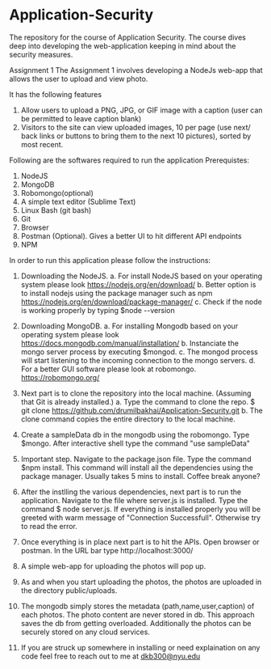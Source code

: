 # Application-Security
The repository for the course of Application Security. The course dives deep into developing the web-application keeping in mind about the security measures.

Assignment 1
The Assignment 1 involves developing a NodeJs web-app that allows the user to upload and view photo.

It has the following features
1. Allow users to upload a PNG, JPG, or GIF image with a caption (user can be permitted to leave caption blank)
2. Visitors to the site can view uploaded images, 10 per page (use next/ back links or buttons to bring them to the next 10 pictures), 	sorted by most recent.

Following are the softwares required to run the application
Prerequistes: 
1. NodeJS
2. MongoDB
3. Robomongo(optional)
4. A simple text editor (Sublime Text)
5. Linux Bash (git bash)
6. Git
7. Browser
8. Postman (Optional). Gives a better UI to hit different API endpoints
9. NPM

In order to run this application please follow the instructions:

1. Downloading the NodeJS.
	a. For install NodeJS based on your operating system please look https://nodejs.org/en/download/
	b. Better option is to install nodejs using the package manager such as npm https://nodejs.org/en/download/package-manager/
	c. Check if the node is working properly by typing $node --version

2. Downloading MongoDB.
	a. For installing Mongodb based on your operating system please look https://docs.mongodb.com/manual/installation/
	b. Instanciate the mongo server process by executing $mongod.
	c. The mongod process will start listening to the incoming connection to the mongo servers.
	d. For a better GUI software please look at robomongo. https://robomongo.org/

3. Next part is to clone the repository into the local machine. (Assuming that Git is already installed.)
	a. Type the command to clone the repo. $ git clone https://github.com/drumilbakhai/Application-Security.git
	b. The clone command copies the entire directory to the local machine. 

4. Create a sampleData db in the mongodb using the robomongo. Type $mongo. After interactive shell type the command "use sampleData"

5. Important step. Navigate to the package.json file. Type the command $npm install. This command will install all the dependencies using the package manager. Usually takes 5 mins to install. Coffee break anyone?

6. After the instlling the various dependencies, next part is to run the application. Navigate to the file where server.js is installed. Type the command $ node server.js. If everything is installed properly you will be greeted with warm message of "Connection Successfull". Otherwise try to read the error.

7. Once everything is in place next part is to hit the APIs. Open browser or postman. In the URL bar type http://localhost:3000/

8. A simple web-app for uploading the photos will pop up.

9. As and when you start uploading the photos, the photos are uploaded in the directory public/uploads.

10. The mongodb simply stores the metadata (path,name,user,caption) of each photos. The photo content are never stored in db.
This approach saves the db from getting overloaded. Additionally the photos can be securely stored on any cloud services. 

11. If you are struck up somewhere in installing or need explaination on any code feel free to reach out to me at dkb300@nyu.edu

